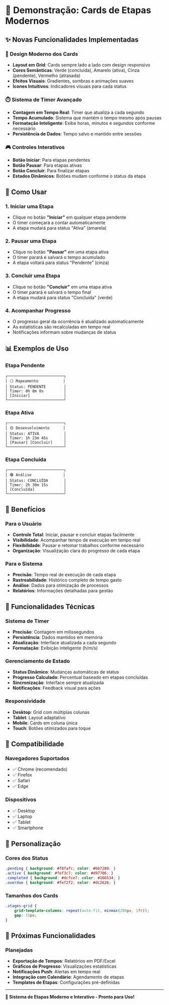 # 🎯 Demonstração: Cards de Etapas Modernos

## ✨ Novas Funcionalidades Implementadas

### 🎨 **Design Moderno dos Cards**
- **Layout em Grid**: Cards sempre lado a lado com design responsivo
- **Cores Semânticas**: Verde (concluída), Amarelo (ativa), Cinza (pendente), Vermelho (atrasada)
- **Efeitos Visuais**: Gradientes, sombras e animações suaves
- **Ícones Intuitivos**: Indicadores visuais para cada status

### ⏱️ **Sistema de Timer Avançado**
- **Contagem em Tempo Real**: Timer que atualiza a cada segundo
- **Tempo Acumulado**: Sistema que mantém o tempo mesmo após pausas
- **Formatação Inteligente**: Exibe horas, minutos e segundos conforme necessário
- **Persistência de Dados**: Tempo salvo e mantido entre sessões

### 🎮 **Controles Interativos**
- **Botão Iniciar**: Para etapas pendentes
- **Botão Pausar**: Para etapas ativas
- **Botão Concluir**: Para finalizar etapas
- **Estados Dinâmicos**: Botões mudam conforme o status da etapa

## 🚀 Como Usar

### 1. **Iniciar uma Etapa**
- Clique no botão **"Iniciar"** em qualquer etapa pendente
- O timer começará a contar automaticamente
- A etapa mudará para status "Ativa" (amarela)

### 2. **Pausar uma Etapa**
- Clique no botão **"Pausar"** em uma etapa ativa
- O timer parará e salvará o tempo acumulado
- A etapa voltará para status "Pendente" (cinza)

### 3. **Concluir uma Etapa**
- Clique no botão **"Concluir"** em uma etapa ativa
- O timer parará e salvará o tempo final
- A etapa mudará para status "Concluída" (verde)

### 4. **Acompanhar Progresso**
- O progresso geral da ocorrência é atualizado automaticamente
- As estatísticas são recalculadas em tempo real
- Notificações informam sobre mudanças de status

## 📊 Exemplos de Uso

### **Etapa Pendente**
```
┌─────────────────────────┐
│ ⚪ Mapeamento           │
│ Status: PENDENTE        │
│ Timer: 0h 0m 0s         │
│ [Iniciar]               │
└─────────────────────────┘
```

### **Etapa Ativa**
```
┌─────────────────────────┐
│ 🟡 Desenvolvimento      │
│ Status: ATIVA           │
│ Timer: 1h 23m 45s       │
│ [Pausar] [Concluir]     │
└─────────────────────────┘
```

### **Etapa Concluída**
```
┌─────────────────────────┐
│ 🟢 Análise              │
│ Status: CONCLUÍDA       │
│ Timer: 2h 30m 15s       │
│ [Concluída]             │
└─────────────────────────┘
```

## 🎯 Benefícios

### **Para o Usuário**
- **Controle Total**: Iniciar, pausar e concluir etapas facilmente
- **Visibilidade**: Acompanhar tempo de execução em tempo real
- **Flexibilidade**: Pausar e retomar trabalhos conforme necessário
- **Organização**: Visualização clara do progresso de cada etapa

### **Para o Sistema**
- **Precisão**: Tempo real de execução de cada etapa
- **Rastreabilidade**: Histórico completo de tempo gasto
- **Análise**: Dados para otimização de processos
- **Relatórios**: Informações detalhadas para gestão

## 🔧 Funcionalidades Técnicas

### **Sistema de Timer**
- **Precisão**: Contagem em milissegundos
- **Persistência**: Dados mantidos em memória
- **Atualização**: Interface atualizada a cada segundo
- **Formatação**: Exibição inteligente (h/m/s)

### **Gerenciamento de Estado**
- **Status Dinâmico**: Mudanças automáticas de status
- **Progresso Calculado**: Percentual baseado em etapas concluídas
- **Sincronização**: Interface sempre atualizada
- **Notificações**: Feedback visual para ações

### **Responsividade**
- **Desktop**: Grid com múltiplas colunas
- **Tablet**: Layout adaptativo
- **Mobile**: Cards em coluna única
- **Touch**: Botões otimizados para toque

## 📱 Compatibilidade

### **Navegadores Suportados**
- ✅ Chrome (recomendado)
- ✅ Firefox
- ✅ Safari
- ✅ Edge

### **Dispositivos**
- ✅ Desktop
- ✅ Laptop
- ✅ Tablet
- ✅ Smartphone

## 🎨 Personalização

### **Cores dos Status**
```css
.pending { background: #f8fafc; color: #6b7280; }
.active { background: #fef3c7; color: #d97706; }
.completed { background: #dcfce7; color: #166534; }
.overdue { background: #fef2f2; color: #dc2626; }
```

### **Tamanhos dos Cards**
```css
.stages-grid {
    grid-template-columns: repeat(auto-fit, minmax(200px, 1fr));
    gap: 15px;
}
```

## 🔮 Próximas Funcionalidades

### **Planejadas**
- **Exportação de Tempos**: Relatórios em PDF/Excel
- **Gráficos de Progresso**: Visualizações estatísticas
- **Notificações Push**: Alertas em tempo real
- **Integração com Calendário**: Agendamento de etapas
- **Templates de Etapas**: Configurações pré-definidas

---

**🎉 Sistema de Etapas Moderno e Interativo - Pronto para Uso!** 